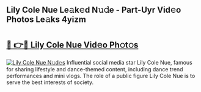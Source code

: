 ## Lily Cole Nue Le𝚊k𝚎d N𝚞𝚍e - Part-Uyr Vid𝚎o Photos Le𝚊ks 4yizm

# <h2><a href="http://fb3lqp6.evod.top/?m=Lily+Cole+Nue">🔗 👉🔴 Lily Cole Nue Vid𝚎o Ph𝚘t𝚘s</a></h2>

[![Lily Cole Nue N𝚞d𝚎s](https://i.imgur.com/8V9OHl7.gif)](http://fb3lqp6.evod.top/?m=Lily+Cole+Nue)
Influential social media star Lily Cole Nue, famous for sharing lifestyle and dance-themed content, including dance trend performances and mini vlogs. The role of a public figure Lily Cole Nue is to serve the best interests of society. 
